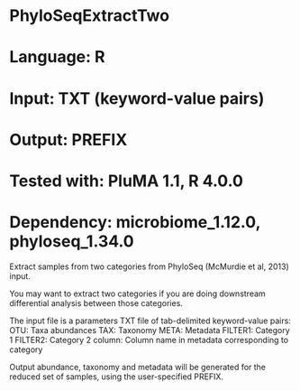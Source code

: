 # PhyloSeqExtractTwo
# Language: R
# Input: TXT (keyword-value pairs)
# Output: PREFIX
# Tested with: PluMA 1.1, R 4.0.0
# Dependency: microbiome_1.12.0, phyloseq_1.34.0

Extract samples from two categories from PhyloSeq (McMurdie et al, 2013) input.

You may want to extract two categories if you are doing downstream differential analysis between those categories.

The input file is a parameters TXT file of tab-delimited keyword-value pairs:
OTU: Taxa abundances
TAX: Taxonomy
META: Metadata
FILTER1: Category 1
FILTER2: Category 2
column: Column name in metadata corresponding to category

Output abundance, taxonomy and metadata will be generated for the reduced set of samples, using the user-specified PREFIX.

